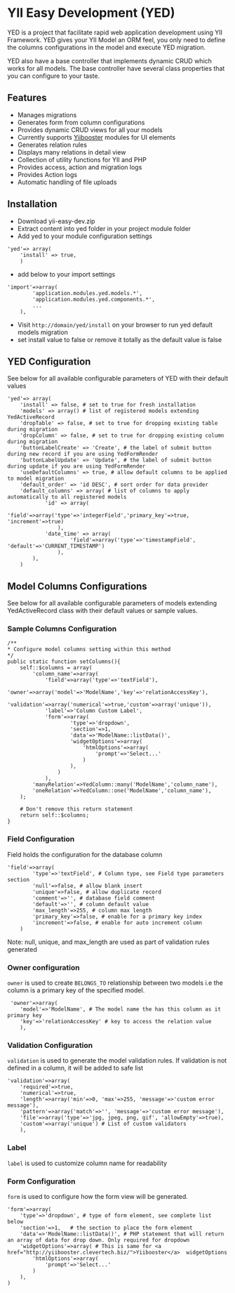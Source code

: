 # YII Easy Development (YED)
YED is a project that facilitate rapid web application development using YII Framework. YED gives your YII Model an ORM feel, you only need to define the columns configurations in the model and execute YED migration.

YED also have a base controller that implements dynamic CRUD which works for all models. The base controller have several class properties that you can configure to your taste.

## Features
- Manages migrations
- Generates form from column configurations
- Provides dynamic CRUD views for all your models
- Currently supports <a href="http://yiibooster.clevertech.biz/">Yiibooster</a> modules for UI elements
- Generates relation rules
- Displays many relations in detail view
- Collection of utility functions for YII and PHP
- Provides access, action and migration logs
- Provides Action logs
- Automatic handling of file uploads

## Installation
- Download yii-easy-dev.zip
- Extract content into yed folder in your project module folder
- Add yed to your module configuration settings<br/>
```
'yed'=> array(
    'install' => true,
    )
```
- add below to your import settings<br/>
```
'import'=>array(
        'application.modules.yed.models.*',
        'application.modules.yed.components.*',
        ...
    ),
```
- Visit ``http://domain/yed/install`` on your browser to run yed default models migration
- set install value to false or remove it totally as the default value is false

## YED Configuration
See below for all available configurable parameters of YED with their default values<br/>
```
'yed'=> array(
    'install' => false, # set to true for fresh installation
    'models' => array() # list of registered models extending YedActiveRecord
    'dropTable' => false, # set to true for dropping existing table during migration
    'dropColumn' => false, # set to true for dropping existing column during migration
    'buttonLabelCreate' => 'Create', # the label of submit button during new record if you are using YedFormRender
    'buttonLabelUpdate' => 'Update', # the label of submit button during update if you are using YedFormRender
    'useDefaultColumns' => true, # allow default columns to be applied to model migration
    'default_order' => 'id DESC', # sort order for data provider
    'default_columns' => array( # list of columns to apply automatically to all registered models
            'id' => array(
                    'field'=>array('type'=>'integerField','primary_key'=>true, 'increment'=>true)
                ),
            'date_time' => array(
                    'field'=>array('type'=>'timestampField', 'default'=>'CURRENT_TIMESTAMP')
                ),
        ),
    )
```

## Model Columns Configurations
See below for all available configurable parameters of models extending YedActiveRecord class with their default values or sample values. <br/>

### Sample Columns Configuration
```
/**
* Configure model columns setting within this method
*/
public static function setColumns(){
    self::$columns = array(
        'column_name'=>array(
            'field'=>array('type'=>'textField'),
            'owner'=>array('model'=>'ModelName','key'=>'relationAccessKey'),
            'validation'=>array('numerical'=>true,'custom'=>array('unique')),
            'label'=>'Column Custom Label',
            'form'=>array(
                    'type'=>'dropdown',
                    'section'=>1,
                    'data'=>'ModelName::listData()',
                    'widgetOptions'=>array(
                        'htmlOptions'=>array(
                            'prompt'=>'Select...'
                        )
                    ),
                )
            ),
        'manyRelation'=>YedColumn::many('ModelName','column_name'),
        'oneRelation'=>YedColumn::one('ModelName','column_name'),
    );

    # Don't remove this return statement
    return self::$columns;
}
```

### Field Configuration
Field holds the configuration for the database column<br/>

```
'field'=>array(
        'type'=>'textField', # Column type, see Field type parameters section
        'null'=>false, # allow blank insert
        'unique'=>false, # allow duplicate record
        'comment'=>'', # database field comment
        'default'=>'', # column default value
        'max_length'=>255, # column max length
        'primary_key'=>false, # enable for a primary key index
        'increment'=>false, # enable for auto increment column
    )
```
Note: null, unique, and max_length are used as part of validation rules generated

### Owner configuration
``owner`` is used to create `BELONGS_TO` relationship between two models i.e the column is a primary key of the specified model.

```
 'owner'=>array(
    'model'=>'ModelName', # The model name the has this column as it primary key
    'key'=>'relationAccessKey' # key to access the relation value
    ),

```
### Validation Configuration
``validation`` is used to generate the model validation rules. If validation is not defined in a column, it will be added to safe list<br/>

```
'validation'=>array(
    'required'=>true,
    'numerical'=>true,
    'length'=>array('min'=>0, 'max'=>255, 'message'=>'custom error message'),
    'pattern'=>array('match'=>'', 'message'=>'custom error message'),
    'file'=>array('type'=>'jpg, jpeg, png, gif', 'allowEmpty'=>true),
    'custom'=>array('unique') # List of custom validators
    ),
```

### Label
``label`` is used to customize column name for readability

### Form Configuration
``form`` is used to configure how the form view will be generated.<br/>

```
'form'=>array(
    'type'=>'dropdown', # type of form element, see complete list below
    'section'=>1,   # the section to place the form element
    'data'=>'ModelName::listData()', # PHP statement that will return an array of data for drop down. Only required for dropdown
    'widgetOptions'=>array( # This is same for <a href="http://yiibooster.clevertech.biz/">Yiibooster</a>  widgetOptions
        'htmlOptions'=>array(
            'prompt'=>'Select...'
        )
    ),
)

```
